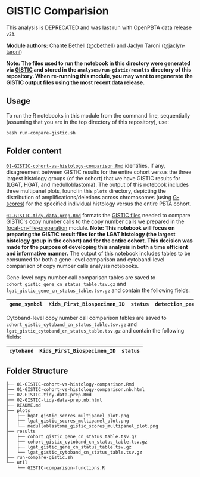# GISTIC Comparision
This analysis is DEPRECATED and was last run with OpenPBTA data release `v23`.

**Module authors:** Chante Bethell ([@cbethell](https://github.com/cbethell)) and Jaclyn Taroni ([@jaclyn-taroni](https://github.com/jaclyn-taroni))

**Note: The files used to run the notebook in this directory were generated via [GISTIC](https://github.com/AlexsLemonade/OpenPBTA-analysis/blob/master/doc/data-formats.md#gistic-output-file-formats) and stored in the `analyses/run-gistic/results` directory of this repository.
When re-running this module, you may want to regenerate the GISTIC output files using the most recent data release.**

## Usage

To run the R notebooks in this module from the command line, sequentially (assuming that you are in the top directory of this repository), use:

```
bash run-compare-gistic.sh
```

## Folder content

[`01-GISTIC-cohort-vs-histology-comparison.Rmd`](https://alexslemonade.github.io/OpenPBTA-analysis/analyses/compare-gistic/01-GISTIC-cohort-vs-histology-comparison.nb.html) identifies, if any, disagreement between GISTIC results for the entire cohort versus the three largest histology groups (of the cohort) that we have GISTIC results for (LGAT, HGAT, and medulloblastoma).
The output of this notebook includes three multipanel plots, found in this `plots` directory, depicting the distribution of amplifications/deletions across chromosomes (using [G-scores](https://genomebiology.biomedcentral.com/articles/10.1186/gb-2011-12-4-r41)) for the specified individual histology versus the entire PBTA cohort.

[`02-GISTIC-tidy-data-prep.Rmd`](https://alexslemonade.github.io/OpenPBTA-analysis/analyses/compare-gistic/02-GISTIC-tidy-data-prep.nb.html) formats the [GISTIC files](https://www.genepattern.org/modules/docs/GISTIC_2.0) needed to compare GISTIC's copy number calls to the copy number calls we prepared in the [focal-cn-file-preparation](https://github.com/AlexsLemonade/OpenPBTA-analysis/tree/master/analyses/focal-cn-file-preparation/results) module.
**Note: This notebook will focus on preparing the GISTIC result files for the LGAT histology (the largest histology group in the cohort) and for the entire cohort. This decision was made for the purpose of developing this analysis in both a time efficient and informative manner.**
The output of this notebook includes tables to be consumed for both a gene-level comparison and cytoband-level comparison of copy number calls analysis notebooks.

Gene-level copy number call comparison tables are saved to  `cohort_gistic_gene_cn_status_table.tsv.gz` and `lgat_gistic_gene_cn_status_table.tsv.gz` and contain the following fields: 

| `gene_symbol` | `Kids_First_Biospecimen_ID` | `status` | `detection_peak` |
| ------------- | --------------------------- | ---------| ---------------- |

Cytoband-level copy number call comparison tables are saved to  `cohort_gistic_cytoband_cn_status_table.tsv.gz` and `lgat_gistic_cytoband_cn_status_table.tsv.gz` and contain the following fields: 

| `cytoband` | `Kids_First_Biospecimen_ID` | `status` |
| ---------- | --------------------------- | -------- |

## Folder Structure

```
├── 01-GISTIC-cohort-vs-histology-comparison.Rmd
├── 01-GISTIC-cohort-vs-histology-comparison.nb.html
├── 02-GISTIC-tidy-data-prep.Rmd
├── 02-GISTIC-tidy-data-prep.nb.html
├── README.md
├── plots
│   ├── hgat_gistic_scores_multipanel_plot.png
│   ├── lgat_gistic_scores_multipanel_plot.png
│   └── medulloblastoma_gistic_scores_multipanel_plot.png
├── results
│   ├── cohort_gistic_gene_cn_status_table.tsv.gz
│   ├── cohort_gistic_cytoband_cn_status_table.tsv.gz
│   ├── lgat_gistic_gene_cn_status_table.tsv.gz
│   └── lgat_gistic_cytoband_cn_status_table.tsv.gz
├── run-compare-gistic.sh
└── util
    └── GISTIC-comparison-functions.R

```
